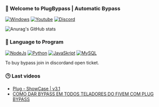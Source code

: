 ### 🔌 Welcome to PlugBypass | Automatic Bypass
 
[![Windows](https://img.shields.io/badge/Windows-0078D6?style=for-the-badge&logo=windows&logoColor=white)](https://discord.gg/fQ9uPFKYrK)
[![Youtube](https://img.shields.io/badge/YouTube-FF0000?style=for-the-badge&logo=youtube&logoColor=white)](https://www.youtube.com/channel/UC3AF1pNtNQ-u5SAyj2q41cw)
[![Discord](https://img.shields.io/badge/Discord-7289DA?style=for-the-badge&logo=discord&logoColor=white)](https://discord.gg/fQ9uPFKYrK)

![Anurag's GitHub stats](https://github-readme-stats.vercel.app/api?username=PlugBypass&show_icons=true&theme=transparent)

### 🛒 Language to Program

[![NodeJs](https://img.shields.io/badge/Node.js-43853D?style=for-the-badge&logo=node.js&logoColor=white)](https://discord.gg/fQ9uPFKYrK)
[![Python](https://img.shields.io/badge/Python-3776AB?style=for-the-badge&logo=python&logoColor=white)](https://discord.gg/fQ9uPFKYrK)
[![JavaSkript](https://img.shields.io/badge/JavaScript-F7DF1E?style=for-the-badge&logo=javascript&logoColor=white)](https://discord.gg/fQ9uPFKYrK)
[![MySQL](https://img.shields.io/badge/MySQL-00000F?style=for-the-badge&logo=mysql&logoColor=white)](https://discord.gg/fQ9uPFKYrK)

To buy bypass join in discordand open ticket.

### 🕒 Last videos
- [Plug - ShowCase | v3.1](https://www.youtube.com/watch?v=dGmEI2bQM6w)<br/>
- [COMO DAR BYPASS EM TODOS TELADORES DO FIVEM COM PLUG BYPASS](https://www.youtube.com/watch?v=IxVPvTsH-xE)<br/>
